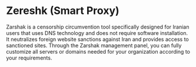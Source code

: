 # Zereshk (Smart Proxy)
Zarshak is a censorship circumvention tool specifically designed for Iranian users that uses DNS technology and does not require software installation. It neutralizes foreign website sanctions against Iran and provides access to sanctioned sites. Through the Zarshak management panel, you can fully customize all servers or domains needed for your organization according to your requirements.
